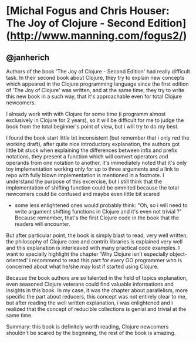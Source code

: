 [Michal Fogus and Chris Houser: The Joy of Clojure - Second Edition] (http://www.manning.com/fogus2/)
=====================================================================================================

@janherich
----------

Authors of the book 'The Joy of Clojure - Second Edition' had really difficult task. In their second book about Clojure, they try to explain
new concepts which appeared in the Clojure programming language since the first edition of 'The Joy of Clojure' was written, and at the same
time, they try to write this new book in a such way, that it's approachable even for total Clojure newcomers.

I already work with with Clojure for some time (i programm almost exclusively in Clojure for 2 years), so it will be difficult for me to judge
the book from the total beginner's point of view, but i will try to do my best.

I found the book start little bit inconsistent (but remember that i only red the working draft), after quite nice introductory explanation, the
authors got little bit stuck when explaining the differences between infix and prefix notations, they present a function which will convert
operators and operands from one notation to another, it's immediately noted that it's only toy implementation working only for up to three
arguments and a link to repo with fully blown implementation is mentioned in a footnote. I understand the purpose of this excercise, but i still
think that the implementation of shifting function could be ommited because the total newcomers could be confused and maybe even little bit scared
- some less enlightened ones would probably think: "Oh, so i will need to write argument shifting functions in Clojure and it's even not trivial ?"
Because remember, that's the first Clojure code in the book that the readers will encounter.

But after particular point, the book is simply blast to read, very well written, the philosophy of Clojure core and contrib libraries is explained
very well and this explanation is interleaved with many practical code examples. I want to specially highlight the chapter 'Why Clojure isn't especially object-oriented'
i recommend to read this part for every OO programmer who is concerned about what he/she may lost if started using Clojure.

Because the book authors are so talented in the field of topics explanation, even seasoned Clojure veterans could find valuable informations and
insights in this book. In my case, it was the chapter about parallelism, more specific the part about reducers, this concept was not entirely clear
to me, but after reading the well written explanation, i was enlightened and i realized that the concept of reducible collections is genial and
trivial at the same time.

Summary: this book is definitely worth reading, Clojure newcomers shouldn't be scared by the beginning, the rest of the book is amazing.
